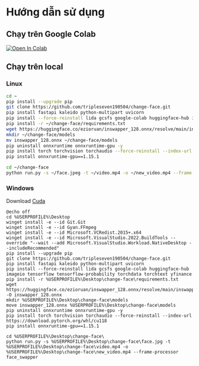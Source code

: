 # Hướng dẫn sử dụng

## Chạy trên Google Colab

<a href="https://colab.research.google.com/github/tripleseven190504/change-face/blob/main/DeepFake.ipynb" target="_parent"><img src="https://colab.research.google.com/assets/colab-badge.svg" alt="Open In Colab"/></a>

## Chạy trên local

### Linux

```bash
cd ~
pip install --upgrade pip
git clone https://github.com/tripleseven190504/change-face.git
pip install fastapi kaleido python-multipart uvicorn
pip install --force-reinstall lida gcsfs google-colab huggingface-hub imageio tensorflow tensorflow-probability torchdata torchtext yfinance
pip install -r ~/change-face/requirements.txt
wget https://huggingface.co/ezioruan/inswapper_128.onnx/resolve/main/inswapper_128.onnx -O inswapper_128.onnx
mkdir ~/change-face/models
mv inswapper_128.onnx ~/change-face/models
pip uninstall onnxruntime onnxruntime-gpu -y
pip install torch torchvision torchaudio --force-reinstall --index-url https://download.pytorch.org/whl/cu118
pip install onnxruntime-gpu==1.15.1
```

```bash
cd ~/change-face
python run.py -s ~/face.jpeg -t ~/video.mp4 -o ~/new_video.mp4 --frame-processor face_swapper
```

### Windows

Download [Cuda](https://developer.download.nvidia.com/compute/cuda/11.8.0/network_installers/cuda_11.8.0_windows_network.exe)

```batch
@echo off
cd %USERPROFILE%\Desktop
winget install -e --id Git.Git
winget install -e --id Gyan.FFmpeg
winget install -e --id Microsoft.VCRedist.2015+.x64
winget install -e --id Microsoft.VisualStudio.2022.BuildTools --override "--wait --add Microsoft.VisualStudio.Workload.NativeDesktop --includeRecommended"
pip install --upgrade pip
git clone https://github.com/tripleseven190504/change-face.git
pip install fastapi kaleido python-multipart uvicorn
pip install --force-reinstall lida gcsfs google-colab huggingface-hub imageio tensorflow tensorflow-probability torchdata torchtext yfinance
pip install -r %USERPROFILE%\Desktop\change-face\requirements.txt
wget https://huggingface.co/ezioruan/inswapper_128.onnx/resolve/main/inswapper_128.onnx -O inswapper_128.onnx
mkdir %USERPROFILE%\Desktop\change-face\models
move inswapper_128.onnx %USERPROFILE%\Desktop\change-face\models
pip uninstall onnxruntime onnxruntime-gpu -y
pip install torch torchvision torchaudio --force-reinstall --index-url https://download.pytorch.org/whl/cu118
pip install onnxruntime-gpu==1.15.1

```
```batch
cd %USERPROFILE%\Desktop\change-face\
python run.py -s %USERPROFILE%\Desktop\change-face\face.jpg -t %USERPROFILE%\Desktop\change-face\video.mp4 -o %USERPROFILE%\Desktop\change-face\new_video.mp4 --frame-processor face_swapper
```
